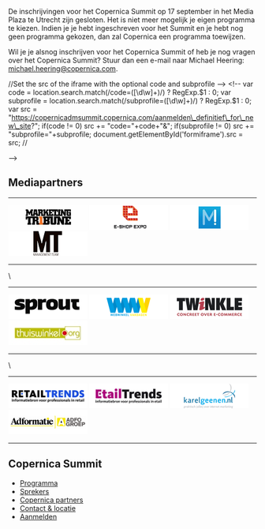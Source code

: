De inschrijvingen voor het Copernica Summit op 17 september in het Media
Plaza te Utrecht zijn gesloten. Het is niet meer mogelijk je eigen
programma te kiezen. Indien je je hebt ingeschreven voor het Summit en
je hebt nog geen programma gekozen, dan zal Copernica een programma
toewijzen.

Wil je je alsnog inschrijven voor het Copernica Summit of heb je nog
vragen over het Copernica Summit? Stuur dan een e-mail naar Michael
Heering:
[michael.heering@copernica.com](mailto:michael.heering@copernica.com).

//Set the src of the iframe with the optional code and subprofile --\>
\<!-- var code = location.search.match(/code=([\\d\\w]+)/) ? RegExp.\$1
: 0; var subprofile = location.search.match(/subprofile=([\\d\\w]+)/) ?
RegExp.\$1 : 0; var src =
"https://copernicadmsummit.copernica.com/aanmelden\_definitief\_for\_new\_site?";
if(code != 0) src += "code="+code+"&"; if(subprofile != 0) src +=
"subprofile="+subprofile; document.getElementById('formiframe').src =
src; //

--\>

Mediapartners
-------------

  -------------------------------------------------------------------------------------------------------------------------- ------------------------------------------------------------------------------------------------- ------------------------------------------------------------------------------------------------------------------ --------------------------------------------------------------------------------------------
  [![Marketingtribune](../images/mediapartner-marketingtribune.png)](http://www.marketingtribune.nl "Marketingtribune")   [![E-shop Expo](../images/mediapartner-eshop.png)](http://www.eshopexpo.eu/nl "E-shop Expo")   [![MarketingFacts](../images/mediapartner-marketingfacts.png)](http://www.marketingfacts.nl "MarketingFacts")   [![Management Team](../images/mediapartner-mt.png)](http://www.mt.nl "Management Team")
  -------------------------------------------------------------------------------------------------------------------------- ------------------------------------------------------------------------------------------------- ------------------------------------------------------------------------------------------------------------------ --------------------------------------------------------------------------------------------

\

  ----------------------------------------------------------------------------------- --------------------------------------------------------------------------------------------------------------------- ------------------------------------------------------------------------------------------------------------ -----------------------------------------------------------------------------------------------------------
  [![Sprout](../images/mediapartner-sprout.png)](http://www.sprout.nl/ "Sprout")   [![Webwinkel Vakdagen](../images/mediapartner-wwv.png)](http://www.webwinkelvakdagen.nl/nl "Webwinkel Vakdagen")   [![Twinkle Magazine](../images/mediapartner-twinkle.png)](http://twinklemagazine.nl "Twinkle Magazine")   [![Thuiswinkel.org](../images/mediapartner-thuiswinkel.png)](http://thuiswinkel.org "Thuiswinkel.org")
  ----------------------------------------------------------------------------------- --------------------------------------------------------------------------------------------------------------------- ------------------------------------------------------------------------------------------------------------ -----------------------------------------------------------------------------------------------------------

\

  --------------------------------------------------------------------------------------------------------- ----------------------------------------------------------------------------------------------------- ------------------------------------------------------------------------------------------------ -------------------------------------------------------------------------------------------------
  [![Retailtrends](../images/retailtrends.png)](http://www.retailnews.nl/retailtrends/ "Retailtrends")   [![Etailtrends](../images/etailtrends.png)](http://www.retailnews.nl/etailtrends/ "Etailtrends")   [![Karelgeenen.nl](../images/karel-geenen.png)](http://www.karelgeenen.nl "Karelgeenen.nl")   [![Adformatie Groep](../images/adfo-groep.png)](http://www.adformatie.nl "Adformatie Groep")
  --------------------------------------------------------------------------------------------------------- ----------------------------------------------------------------------------------------------------- ------------------------------------------------------------------------------------------------ -------------------------------------------------------------------------------------------------

Copernica Summit
----------------

-   [Programma](http://www.copernica.com/nl/ondersteuning/copernica-summit/programma-copernica-summit "Copernica Summit programma")
-   [Sprekers](http://www.copernica.com/nl/ondersteuning/copernica-summit/sprekers-copernica-summit "Copernica Summit sprekers")
-   [Copernica
    partners](http://www.copernica.com/nl/ondersteuning/copernica-summit/copernica-partners "Copernica partners")
-   [Contact &
    locatie](http://www.copernica.com/nl/ondersteuning/copernica-summit/contact-locatie "Copernica Summit contact & locatie")
-   [Aanmelden](http://www.copernica.com/nl/ondersteuning/copernica-summit/meld-je-nu-aan-voor-het-copernica-summit "Meld je nu aan voor de Copernica Summit!")

